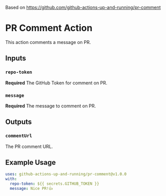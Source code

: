 Based on https://github.com/github-actions-up-and-running/pr-comment

# PR Comment Action

This action comments a message on PR.

## Inputs

### `repo-token`

**Required** The GitHub Token for comment on PR.

### `message`

**Required** The message to comment on PR.

## Outputs

### `commentUrl`

The PR comment URL.

## Example Usage

```yaml
uses: github-actions-up-and-running/pr-comment@v1.0.0
with:
  repo-token: ${{ secrets.GITHUB_TOKEN }}
  message: Nice PR!👍
```
